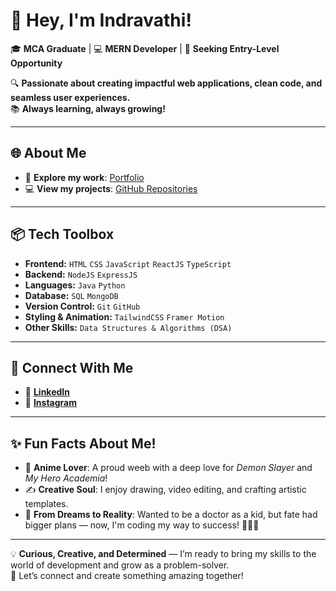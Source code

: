 # 👋 Hey, I'm Indravathi!  
🎓 **MCA Graduate** | 💻 **MERN Developer** | 🚀 **Seeking Entry-Level Opportunity**

🔍 **Passionate about creating impactful web applications, clean code, and seamless user experiences.**  
📚 **Always learning, always growing!**

---

## 🌐 **About Me**  
- 🚀 **Explore my work**: [Portfolio](https://indhu248.github.io/portfolio_indhu/)  
- 💻 **View my projects**: [GitHub Repositories](https://github.com/Indhu248?tab=repositories)  

---

## 📦 **Tech Toolbox**  
- **Frontend:** `HTML` `CSS` `JavaScript` `ReactJS` `TypeScript`  
- **Backend:** `NodeJS` `ExpressJS`  
- **Languages:** `Java` `Python`  
- **Database:** `SQL` `MongoDB`  
- **Version Control:** `Git` `GitHub`  
- **Styling & Animation:** `TailwindCSS` `Framer Motion`  
- **Other Skills:** `Data Structures & Algorithms (DSA)`  

---

## 📩 **Connect With Me**  
- 💼 [**LinkedIn**](https://www.linkedin.com/in/botchaindravathi)  
- 📸 [**Instagram**](https://www.instagram.com/indhu_hehhehe/)  

---

## ✨ **Fun Facts About Me!**  
- 🎉 **Anime Lover**: A proud weeb with a deep love for *Demon Slayer* and *My Hero Academia*!  
- ✍️ **Creative Soul**: I enjoy drawing, video editing, and crafting artistic templates.  
- 🚀 **From Dreams to Reality**: Wanted to be a doctor as a kid, but fate had bigger plans — now, I'm coding my way to success! 👩🏻‍💻  

---

💡 **Curious, Creative, and Determined** — I’m ready to bring my skills to the world of development and grow as a problem-solver.  
🌟 Let’s connect and create something amazing together!

  
